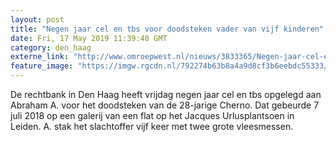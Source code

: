 ```yaml
---
layout: post
title: "Negen jaar cel en tbs voor doodsteken vader van vijf kinderen"
date: Fri, 17 May 2019 11:39:40 GMT
category: den_haag
externe_link: "http://www.omroepwest.nl/nieuws/3833365/Negen-jaar-cel-en-tbs-voor-doodsteken-vader-van-vijf-kinderen"
feature_image: "https://imgw.rgcdn.nl/792274b63b8a4a9d8cf3b6eebdc55333/opener/3710263.jpg"
---
```


De rechtbank in Den Haag heeft vrijdag negen jaar cel en tbs opgelegd aan Abraham A. voor het doodsteken van de 28-jarige Cherno. Dat gebeurde 7 juli 2018 op een galerij van een flat op het Jacques Urlusplantsoen in Leiden. A. stak het slachtoffer vijf keer met twee grote vleesmessen.
